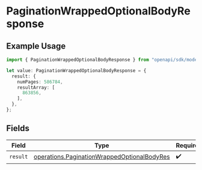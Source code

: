 # PaginationWrappedOptionalBodyResponse

## Example Usage

```typescript
import { PaginationWrappedOptionalBodyResponse } from "openapi/sdk/models/operations";

let value: PaginationWrappedOptionalBodyResponse = {
  result: {
    numPages: 586784,
    resultArray: [
      863856,
    ],
  },
};
```

## Fields

| Field                                                                                                             | Type                                                                                                              | Required                                                                                                          | Description                                                                                                       |
| ----------------------------------------------------------------------------------------------------------------- | ----------------------------------------------------------------------------------------------------------------- | ----------------------------------------------------------------------------------------------------------------- | ----------------------------------------------------------------------------------------------------------------- |
| `result`                                                                                                          | [operations.PaginationWrappedOptionalBodyRes](../../../sdk/models/operations/paginationwrappedoptionalbodyres.md) | :heavy_check_mark:                                                                                                | N/A                                                                                                               |